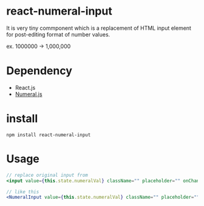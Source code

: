 # react-numeral-input

It is very tiny commponent which is a replacement of HTML input element for post-editing format of number values.

ex. 1000000 -> 1,000,000

# Dependency

* React.js
* [Numeral.js](http://numeraljs.com/)

# install

```shell
npm install react-numeral-input
```

# Usage

```jsx
// replace original input from
<input value={this.state.numeralVal} className="" placeholder="" onChange={this.onChange} />

// like this
<NumeralInput value={this.state.numeralVal} className="" placeholder="" onChange={this.onChange} />
```


